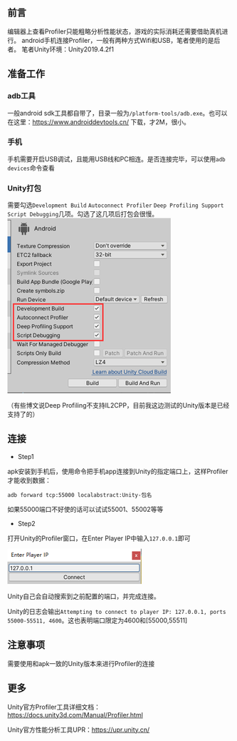 ## 前言
编辑器上查看Profiler只能粗略分析性能状态，游戏的实际消耗还需要借助真机进行。
android手机连接Profiler，一般有两种方式Wifi和USB，笔者使用的是后者。
笔者Unity环境：Unity2019.4.2f1
## 准备工作
### adb工具
一般android sdk工具都自带了，目录一般为``/platform-tools/adb.exe``。也可以在这里：https://www.androiddevtools.cn/ 下载，才2M，很小。
### 手机
手机需要开启USB调试，且能用USB线和PC相连。是否连接完毕，可以使用``adb devices``命令查看
### Unity打包
需要勾选``Development Build`` ``Autoconnect Profiler`` ``Deep Profiling Support`` ``Script Debugging``几项。勾选了这几项后打包会很慢。
![](https://raw.githubusercontent.com/iningwei/SelfPictureHost/master/Blog/20201022161050.png)

（有些博文说Deep Profiling不支持IL2CPP，目前我这边测试的Unity版本是已经支持了的）

## 连接
- Step1

apk安装到手机后，使用命令把手机app连接到Unity的指定端口上，这样Profiler才能收到数据：

``adb forward tcp:55000 localabstract:Unity-包名``

如果55000端口不好使的话可以试试55001、55002等等

- Step2

打开Unity的Profiler窗口，在Enter Player IP中输入``127.0.0.1``即可

![](https://raw.githubusercontent.com/iningwei/SelfPictureHost/master/Blog/20201022161821.png)

Unity自己会自动搜索到之前配置的端口，并完成连接。

Unity的日志会输出``Attempting to connect to player IP: 127.0.0.1, ports 55000-55511, 4600``。这也表明端口限定为4600和[55000,55511]


## 注意事项
需要使用和apk一致的Unity版本来进行Profiler的连接

## 更多
Unity官方Profiler工具详细文档：https://docs.unity3d.com/Manual/Profiler.html

Unity官方性能分析工具UPR：https://upr.unity.cn/